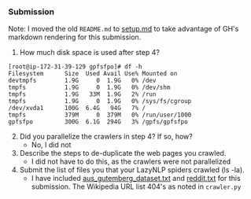 ### Submission

Note: I moved the old `README.md` to [setup.md](setup.md) to take advantage of GH's markdown rendering for this submission. 

1. How much disk space is used after step 4?
```
[root@ip-172-31-39-129 gpfsfpo]# df -h
Filesystem      Size  Used Avail Use% Mounted on
devtmpfs        1.9G     0  1.9G   0% /dev
tmpfs           1.9G     0  1.9G   0% /dev/shm
tmpfs           1.9G   33M  1.9G   2% /run
tmpfs           1.9G     0  1.9G   0% /sys/fs/cgroup
/dev/xvda1      100G  6.4G   94G   7% /
tmpfs           379M     0  379M   0% /run/user/1000
gpfsfpo         300G  6.1G  294G   3% /gpfs/gpfsfpo
```
2. Did you parallelize the crawlers in step 4? If so, how? 
    * No, I did not
3. Describe the steps to de-duplicate the web pages you crawled.
    * I did not have to do this, as the crawlers were not parallelized 
4. Submit the list of files you that your LazyNLP spiders crawled (ls -la).
    * I have included [aus_gutemberg_dataset.txt](aus_gutemberg_dataset.txt) and [reddit.txt](reddit.txt) for this submission. The Wikipedia URL list 404's as noted in `crawler.py`